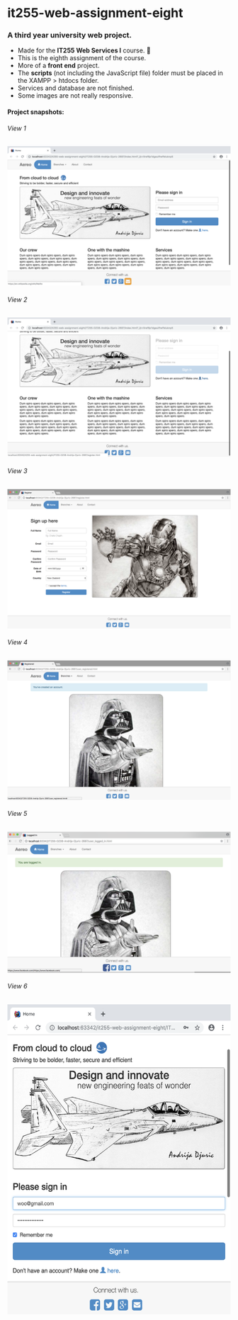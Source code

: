 # it255-web-assignment-eight
<h3>A third year university web project.</h3>
<ul>
  <li>Made for the <b>IT255 Web Services I</b> course. 🍏</li>
  <li>This is the eighth assignment of the course.</li>
  <li>More of a <b>front end</b> project.</li>
  <li>The <b>scripts</b> (not including the JavaScript file) folder must be placed in the XAMPP > htdocs folder.</li>
  <li>Services and database are not finished.</li>
  <li>Some images are not really responsive.</li>
</ul>

#### Project snapshots: 
<h6>View 1</h6>
<img src="screen-captures/view-1.png" alt="View 1">
<h6>View 2</h6>
<img src="screen-captures/view-2.png" alt="View 2">
<h6>View 3</h6>
<img src="screen-captures/view-3.png" alt="View 3">
<h6>View 4</h6>
<img src="screen-captures/view-4.png" alt="View 4">
<h6>View 5</h6>
<img src="screen-captures/view-5.png" alt="View 5">
<h6>View 6</h6>
<img src="screen-captures/view-6.png" height="700" alt="View 6">


